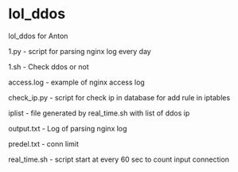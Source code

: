 lol_ddos
========

lol_ddos for Anton

1.py - script for parsing nginx log every day

1.sh - Check ddos or not

access.log - example of nginx access log

check_ip.py - script for check ip in database for add rule in iptables

iplist - file generated by real_time.sh with list of ddos ip

output.txt - Log of parsing nginx log

predel.txt - conn limit

real_time.sh - script start at every 60 sec to count input connection

